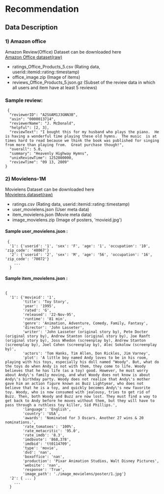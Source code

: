 # Recommendation

## Data Description
### 1) Amazon office
Amazon Review(Office) Dataset can be downloaded here<br>
[Amazon Office dataset(raw)](https://drive.google.com/drive/u/0/folders/1NMvsUaaSW9nxtMRnGcQw-8eNY1pjvAJY)

- ratings_Office_Products_5.csv (Rating data, userid::itemid::rating::timestamp)
- office_image.zip (Image of items)
- reviews_Office_Products_5.json.gz (Subset of the review data in which all users and item have at least 5 reviews)

### Sample review:
<pre>
<code> {
  "reviewerID": "A2SUAM1J3GNN3B",
  "asin": "0000013714",
  "reviewerName": "J. McDonald",
  "helpful": [2, 3],
  "reviewText": "I bought this for my husband who plays the piano.  He is having a wonderful time playing these old hymns.  The music  is at times hard to read because we think the book was published for singing from more than playing from.  Great purchase though!",
  "overall": 5.0,
  "summary": "Heavenly Highway Hymns",
  "unixReviewTime": 1252800000,
  "reviewTime": "09 13, 2009"
}</code></pre>


### 2) Movielens-1M
Movielens Dataset can be downloaded here<br>
[Movielens dataset(raw)](https://drive.google.com/drive/folders/1iRU83v1Ut8RwsH2RAlE2cYPy2iwzsEPg)

- ratings.csv (Rating data, userid::itemid::rating::timestamp)
- user_movielens.json (User meta data)
- item_movielens.json (Movie meta data)
- image_movielens.zip (Image of posters, 'movieid.jpg')

#### Sample user_movielens.json :
<pre>
<code> {
  '1': {'userid': '1', 'sex': 'F', 'age': '1', 'occupation': '10', 'zip_code': '48067'}
  '2': {'userid': '2', 'sex': 'M', 'age': '56', 'occupation': '16', 'zip_code': '70072'}
    ...
  }</code></pre>

#### Sample item_movielens.json :
<pre>
<code> 
{
  '1': {'movieid': '1', 
        'title': 'Toy Story', 
        'year': '1995',
        'rated': 'G',
        'released': '22-Nov-95', 
        'runtime': '81 min', 
        'genre': 'Animation, Adventure, Comedy, Family, Fantasy', 
        'director': 'John Lasseter', 
        'writer': 'John Lasseter (original story by), Pete Docter (original story by), Andrew Stanton (original story by), Joe Ranft (original story by), Joss Whedon (screenplay by), Andrew Stanton (screenplay by), Joel Cohen (screenplay by), Alec Sokolow (screenplay by)', 
        'actors': 'Tom Hanks, Tim Allen, Don Rickles, Jim Varney', 
        'plot': 'A little boy named Andy loves to be in his room, playing with his toys, especially his doll named "Woody". But, what do the toys do when Andy is not with them, they come to life. Woody believes that he has life (as a toy) good. However, he must worry about Andy\'s family moving, and what Woody does not know is about Andy\'s birthday party. Woody does not realize that Andy\'s mother gave him an action figure known as Buzz Lightyear, who does not believe that he is a toy, and quickly becomes Andy\'s new favorite toy. Woody, who is now consumed with jealousy, tries to get rid of Buzz. Then, both Woody and Buzz are now lost. They must find a way to get back to Andy before he moves without them, but they will have to pass through a ruthless toy killer, Sid Phillips.', 
        'language': 'English', 
        'country': 'USA', 
        'awards': 'Nominated for 3 Oscars. Another 27 wins & 20 nominations.', 
        'rate_tomatoes': '100%', 
        'rate_metacritic': '95.0',
        'rate_imdb': '8.3', 
        'imdbvote': '868,378',
        'imdbid': 'tt0114709', 
        'type': 'movie', 
        'dvd': 'nan', 
        'boxoffice': 'nan', 
        'production': 'Pixar Animation Studios, Walt Disney Pictures', 
        'website': 'nan', 
        'response': 'True', 
        'image_path': './image_movielens/poster/1.jpg'}
  '2': { ... }
    ...
  }</code></pre>
